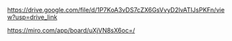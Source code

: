 https://drive.google.com/file/d/1P7KoA3vDS7cZX6GsVvyD2lvATIJsPKFn/view?usp=drive_link

https://miro.com/app/board/uXjVN8sX6oc=/
